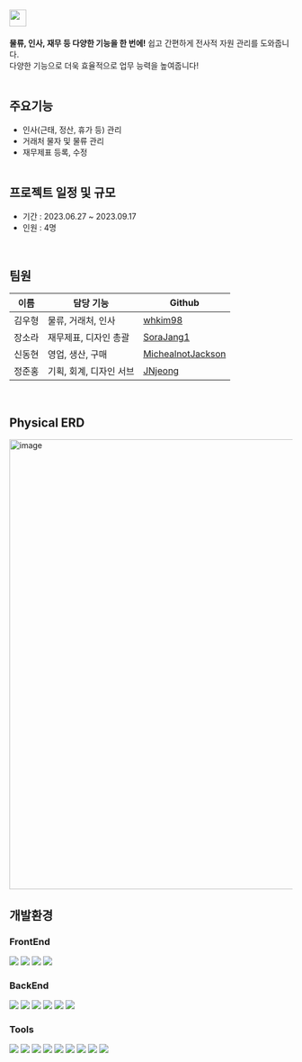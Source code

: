 # <img src="https://github.com/whkim98/ERP_Project/assets/86636344/4e1233be-7b50-4619-bc70-f13dd75c71bd" width="30"/>
<b>물류, 인사, 재무 등 다양한 기능을 한 번에!</b> 쉽고 간편하게 전사적 자원 관리를 도와줍니다.<br/>
다양한 기능으로 더욱 효율적으로 업무 능력을 높여줍니다!<br/><br/>

## 주요기능
* 인사(근태, 정산, 휴가 등) 관리
* 거래처 물자 및 물류 관리
* 재무제표 등록, 수정
<br/><br/>

## 프로젝트 일정 및 규모
* 기간 : 2023.06.27 ~ 2023.09.17
* 인원 : 4명
<br/>

## 팀원
이름|담당 기능|Github
---|---|---
김우형|물류, 거래처, 인사|[whkim98](https://github.com/whkim98)
장소라|재무제표, 디자인 총괄|[SoraJang1](https://github.com/SoraJang1)
신동현|영업, 생산, 구매|[MichealnotJackson](https://github.com/MichealnotJackson)
정준홍|기획, 회계, 디자인 서브|[JNjeong](https://github.com/JNjeong)
<br/>

## Physical ERD
<img width="800" alt="image" src="https://github.com/bangjunny/together/assets/116734433/83c335af-67ce-4128-8cf8-a24a38d0e7e6">
<br/>

## 개발환경
### FrontEnd
<div>
  <img src="https://img.shields.io/badge/react-61DAFB?style=for-the-badge&logo=react&logoColor=white">
  <img src="https://img.shields.io/badge/CSS-1572B6?style=for-the-badge&logo=CSS3&logoColor=white">
  <img src="https://img.shields.io/badge/javascript-F7DF1E?style=for-the-badge&logo=javascript&logoColor=white">
  <img src="https://img.shields.io/badge/Axios-5A29E4?style=for-the-badge&logo=Axios&logoColor=white">
</div>

### BackEnd
<div>
  <img src="https://img.shields.io/badge/Java-007396?style=for-the-badge&logo=Java&logoColor=white"> 
  <img src="https://img.shields.io/badge/Spring Boot-6DB33F?style=for-the-badge&logo=spring boot&logoColor=white">
  <img src="https://img.shields.io/badge/mybatis-000000?style=for-the-badge&logo=java&logoColor=white">
  <img src="https://img.shields.io/badge/mysql-4479A1?style=for-the-badge&logo=mysql&logoColor=white">
  <img src="https://img.shields.io/badge/apache tomcat-F8DC75?style=for-the-badge&logo=apachetomcat&logoColor=black">
  <img src="https://img.shields.io/badge/naver cloud platform-03C75A?style=for-the-badge&logo=naver&logoColor=white">
</div>

### Tools
<div>
  <img src="https://img.shields.io/badge/gradle-02303A?style=for-the-badge&logo=gradle&logoColor=white"> 
  <img src="https://img.shields.io/badge/jenkins-D24939?style=for-the-badge&logo=jenkins&logoColor=white">
  <img src="https://img.shields.io/badge/docker-2496ED?style=for-the-badge&logo=docker&logoColor=white">
  <img src="https://img.shields.io/badge/GitHub-181717?style=for-the-badge&logo=GitHub&logoColor=white">
  <img src="https://img.shields.io/badge/Git-F05032?style=for-the-badge&logo=Git&logoColor=white">
  <img src="https://img.shields.io/badge/intellij idea-000000?style=for-the-badge&logo=intellijidea&logoColor=white">
  <img src="https://img.shields.io/badge/vscode-007ACC?style=for-the-badge&logo=visualstudiocode&logoColor=white">
  <img src="https://img.shields.io/badge/Discord-5865F2?style=for-the-badge&logo=discord&logoColor=white">
  <img src="https://img.shields.io/badge/Figma-F24E1E?style=for-the-badge&logo=figma&logoColor=white">
</div>

